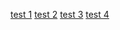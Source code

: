 [test 1](www.google.com)
[test 2](./README.md)
[test 3](./broken.md)
[test 4](https://github.com/gaurav-nelson/github-action-markdown-link-check/blob/master/www.exampleexample.cox)